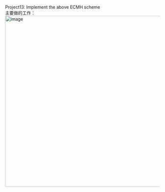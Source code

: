 Project13: Implement the above ECMH scheme  
主要做的工作：
<img width="557" alt="image" src="https://github.com/Dianyudengdeng/homework-group-113/assets/93588357/78a02fbd-c4e5-4ce1-807d-24fb98a058bc">
